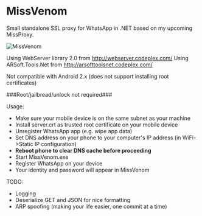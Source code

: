 MissVenom
=========

Small standalone SSL proxy for WhatsApp in .NET based on my upcoming MissProxy.

![MissVenom](https://dl.dropboxusercontent.com/u/68235039/proxy.png)

Using WebServer library 2.0 from http://webserver.codeplex.com/
Using ARSoft.Tools.Net from http://arsofttoolsnet.codeplex.com/

Not compatible with Android 2.x (does not support installing root certificates)

###Root/jailbread/unlock not required###

Usage:
- Make sure your mobile device is on the same subnet as your machine
- Install server.crt as trusted root certificate on your mobile device
- Unregister WhatsApp app (e.g. wipe app data)
- Set DNS address on your phone to your computer's IP address (in WiFi->Static IP configuration)
- **Reboot phone to clear DNS cache before proceeding**
- Start MissVenom.exe
- Register WhatsApp on your device
- Your identity and password will appear in MissVenom

TODO:
- Logging
- Deserialize GET and JSON for nice formatting
- ARP spoofing (making your life easier, one commit at a time)

